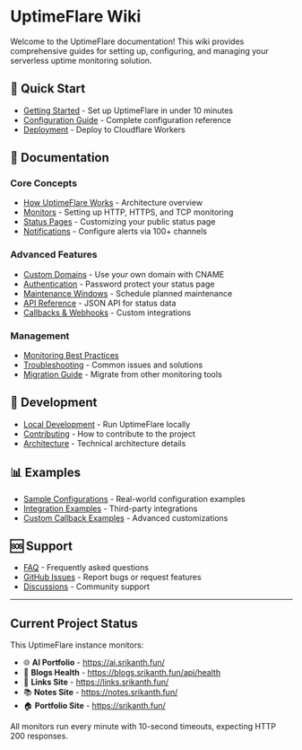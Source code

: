 # UptimeFlare Wiki

Welcome to the UptimeFlare documentation! This wiki provides comprehensive guides for setting up, configuring, and managing your serverless uptime monitoring solution.

## 🚀 Quick Start

- [Getting Started](Getting-Started) - Set up UptimeFlare in under 10 minutes
- [Configuration Guide](Configuration-Guide) - Complete configuration reference
- [Deployment](Deployment) - Deploy to Cloudflare Workers

## 📖 Documentation

### Core Concepts
- [How UptimeFlare Works](How-UptimeFlare-Works) - Architecture overview
- [Monitors](Monitors) - Setting up HTTP, HTTPS, and TCP monitoring
- [Status Pages](Status-Pages) - Customizing your public status page
- [Notifications](Notifications) - Configure alerts via 100+ channels

### Advanced Features
- [Custom Domains](Custom-Domains) - Use your own domain with CNAME
- [Authentication](Authentication) - Password protect your status page  
- [Maintenance Windows](Maintenance-Windows) - Schedule planned maintenance
- [API Reference](API-Reference) - JSON API for status data
- [Callbacks & Webhooks](Callbacks-Webhooks) - Custom integrations

### Management
- [Monitoring Best Practices](Monitoring-Best-Practices)
- [Troubleshooting](Troubleshooting) - Common issues and solutions
- [Migration Guide](Migration-Guide) - Migrate from other monitoring tools

## 🔧 Development

- [Local Development](Local-Development) - Run UptimeFlare locally
- [Contributing](Contributing) - How to contribute to the project
- [Architecture](Architecture) - Technical architecture details

## 📊 Examples

- [Sample Configurations](Sample-Configurations) - Real-world configuration examples
- [Integration Examples](Integration-Examples) - Third-party integrations
- [Custom Callback Examples](Custom-Callback-Examples) - Advanced customizations

## 🆘 Support

- [FAQ](FAQ) - Frequently asked questions
- [GitHub Issues](https://github.com/lyc8503/UptimeFlare/issues) - Report bugs or request features
- [Discussions](https://github.com/lyc8503/UptimeFlare/discussions) - Community support

---

## Current Project Status

This UptimeFlare instance monitors:
- 🌐 **AI Portfolio** - https://ai.srikanth.fun/
- 📝 **Blogs Health** - https://blogs.srikanth.fun/api/health  
- 🔗 **Links Site** - https://links.srikanth.fun/
- 📚 **Notes Site** - https://notes.srikanth.fun/
- 🏠 **Portfolio Site** - https://srikanth.fun/

All monitors run every minute with 10-second timeouts, expecting HTTP 200 responses.